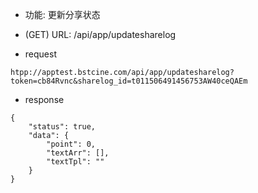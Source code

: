 * 功能: 更新分享状态

* (GET) URL: /api/app/updatesharelog

* request
```
htpp://apptest.bstcine.com/api/app/updatesharelog?token=cb84Rvnc&sharelog_id=t011506491456753AW40ceQAEm
```

* response
```
{
    "status": true,
    "data": {
        "point": 0,
        "textArr": [],
        "textTpl": ""
    }
}
```